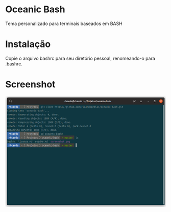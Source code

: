 # Oceanic Bash

Tema personalizado para terminais baseados em BASH

# Instalação

Copie o arquivo bashrc para seu diretório pessoal, renomeando-o para .bashrc.

# Screenshot

![Screenshot](screenshot.png)

